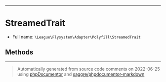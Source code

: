 ***

# StreamedTrait

* Full name: `\League\Flysystem\Adapter\Polyfill\StreamedTrait`

## Methods

***
> Automatically generated from source code comments on 2022-06-25 using [phpDocumentor](http://www.phpdoc.org/) and [saggre/phpdocumentor-markdown](https://github.com/Saggre/phpDocumentor-markdown)

